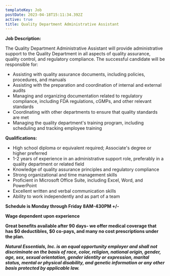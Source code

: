 ```yaml
---
templateKey: Job
postDate: 2023-04-18T15:11:34.392Z
active: true
title: Quality Department Administrative Assistant
---
```

<!--StartFragment-->

**Job Description:**

The Quality Department Administrative Assistant will provide administrative support to the Quality Department in all aspects of quality assurance, quality control, and regulatory compliance. The successful candidate will be responsible for:

* Assisting with quality assurance documents, including policies, procedures, and manuals
* Assisting with the preparation and coordination of internal and external audits
* Managing and organizing documentation related to regulatory compliance, including FDA regulations, cGMPs, and other relevant standards
* Coordinating with other departments to ensure that quality standards are met
* Managing the quality department's training program, including scheduling and tracking employee training

**Qualifications:**

* High school diploma or equivalent required; Associate's degree or higher preferred
* 1-2 years of experience in an administrative support role, preferably in a quality department or related field
* Knowledge of quality assurance principles and regulatory compliance
* Strong organizational and time management skills
* Proficient in Microsoft Office Suite, including Excel, Word, and PowerPoint
* Excellent written and verbal communication skills
* Ability to work independently and as part of a team

**Schedule is Monday through Friday 8AM-430PM +/-**

**Wage dependent upon experience**

**Great benefits available after 90 days- we offer medical coverage that has $0 deductibles, $0 co-pays, and many no cost prescriptions under the plan.**

***Natural Essentials, Inc. is an equal opportunity employer and shall not discriminate on the basis of race, color, religion, national origin, gender, age, sex, sexual orientation, gender identity or expression, marital status, mental or physical disability, and genetic information or any other basis protected by applicable law.***

<!--EndFragment-->